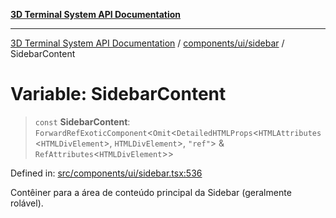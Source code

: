 [**3D Terminal System API Documentation**](../../../../README.md)

***

[3D Terminal System API Documentation](../../../../README.md) / [components/ui/sidebar](../README.md) / SidebarContent

# Variable: SidebarContent

> `const` **SidebarContent**: `ForwardRefExoticComponent`\<`Omit`\<`DetailedHTMLProps`\<`HTMLAttributes`\<`HTMLDivElement`\>, `HTMLDivElement`\>, `"ref"`\> & `RefAttributes`\<`HTMLDivElement`\>\>

Defined in: [src/components/ui/sidebar.tsx:536](https://github.com/Dicommunitas/ThreeJS_Terminal_3D/blob/2ffad36b03338064b23ef8f941c65d1facfc3d76/src/components/ui/sidebar.tsx#L536)

Contêiner para a área de conteúdo principal da Sidebar (geralmente rolável).
